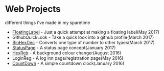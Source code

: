 # Web Projects

different things i've made in my sparetime
- [FloatingLabel](https://litenape.github.io/floatingLabel) - Just a quick attempt at making a floating label(May 2017)
- GithubQuickLook - Take a quick look into a github profile(March 2017)
- [BinHexDec](https://litenape.github.io/binHexDec) - Converts one type of number to other types(March 2017)
- [StatusPage](https://litenape.github.io/statusPage) - A status page concept(January 2017)
- [HexRgb](https://litenape.github.io/hexRgb) - A background colour changer(August 2016)
- LoginReg - A log inn page/registration page(May 2016)
- [CountDown](https://litenape.github.io/wedding) - A simple countdown clock(January 2016)
